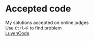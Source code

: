 # Accepted code

My solutions accepted on online judges  
Use `Ctrl+F` to find problem  
[LuyenCode](https://oj.luyencode.net/)

